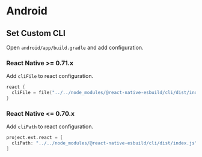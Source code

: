 # Android

## Set Custom CLI

Open `android/app/build.gradle` and add configuration.

### React Native >= 0.71.x

Add `cliFile` to react configuration.

```go
react {
  cliFile = file("../../node_modules/@react-native-esbuild/cli/dist/index.js")
}
```

### React Native <= 0.70.x

Add `cliPath` to react configuration.

```go
project.ext.react = [
  cliPath: "../../node_modules/@react-native-esbuild/cli/dist/index.js"
]
```
